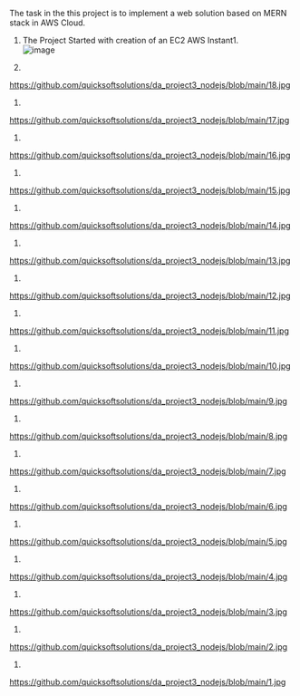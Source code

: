 The task in the this project is to implement a web solution based on MERN stack in AWS Cloud.

1. The Project Started with creation of an EC2 AWS Instant1.  
 ![image](https://user-images.githubusercontent.com/41007763/186806622-de5c30ad-d673-4ec7-a809-0dab0ce47a09.png)
 
1.
https://github.com/quicksoftsolutions/da_project3_nodejs/blob/main/18.jpg

1.
https://github.com/quicksoftsolutions/da_project3_nodejs/blob/main/17.jpg

1.
https://github.com/quicksoftsolutions/da_project3_nodejs/blob/main/16.jpg

1.
https://github.com/quicksoftsolutions/da_project3_nodejs/blob/main/15.jpg

1.
https://github.com/quicksoftsolutions/da_project3_nodejs/blob/main/14.jpg

1.
https://github.com/quicksoftsolutions/da_project3_nodejs/blob/main/13.jpg

1.
https://github.com/quicksoftsolutions/da_project3_nodejs/blob/main/12.jpg

1.
https://github.com/quicksoftsolutions/da_project3_nodejs/blob/main/11.jpg

1.
https://github.com/quicksoftsolutions/da_project3_nodejs/blob/main/10.jpg

1.
https://github.com/quicksoftsolutions/da_project3_nodejs/blob/main/9.jpg

1.
https://github.com/quicksoftsolutions/da_project3_nodejs/blob/main/8.jpg

1.
https://github.com/quicksoftsolutions/da_project3_nodejs/blob/main/7.jpg

1.
https://github.com/quicksoftsolutions/da_project3_nodejs/blob/main/6.jpg

1.
https://github.com/quicksoftsolutions/da_project3_nodejs/blob/main/5.jpg

1.
https://github.com/quicksoftsolutions/da_project3_nodejs/blob/main/4.jpg

1.
https://github.com/quicksoftsolutions/da_project3_nodejs/blob/main/3.jpg

1.
https://github.com/quicksoftsolutions/da_project3_nodejs/blob/main/2.jpg

1.
https://github.com/quicksoftsolutions/da_project3_nodejs/blob/main/1.jpg

